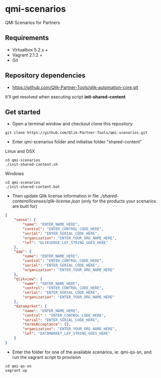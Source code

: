 # qmi-scenarios

QMI Scenarios for Partners

## Requirements
* Virtualbox 5.2.x +
* Vagrant 2.1.2 +
* Git

## Repository dependencies
* https://github.com/Qlik-Partner-Tools/qlik-automation-core.git

It'll get resolved when executing script **init-shared-content**

## Get started
* Open a terminal window and checkout clone this repository

```
git clone https://github.com/Qlik-Partner-Tools/qmi-scenarios.git

```

* Enter qmi-scenarios folder and initialise folder "shared-content"

Linux and OSX
```
cd qmi-scenarios
./init-shared-content.sh

```
Windows
```
cd qmi-scenarios
./init-shared-content.bat

```

* Then update Qlik license information in file *./shared-content/licenses/qlik-license.json* (only for the products your scenarios are built for)

```json
{
    "sense": {
        "name": "ENTER_NAME_HERE",
        "control": "ENTER_CONTROL_CODE_HERE",
        "serial": "ENTER_SERIAL_CODE_HERE",
        "organization": "ENTER_YOUR_ORG_NAME_HERE",
        "lef": "QLIKSENSE_LEF_STRING_GOES_HERE"
    },
    "qap": {
        "name": "ENTER_NAME_HERE",
        "control": "ENTER_CONTROL_CODE_HERE",
        "serial": "ENTER_SERIAL_CODE_HERE",
        "organization": "ENTER_YOUR_ORG_NAME_HERE"
    },
    "qlikview": {
        "name": "ENTER_NAME_HERE",
        "control": "ENTER_CONTROL_CODE_HERE",
        "serial": "ENTER_SERIAL_CODE_HERE",
        "organization": "ENTER_YOUR_ORG_NAME_HERE"
    },
    "datamarket": {
        "name": "ENTER_NAME_HERE",
        "control" : "ENTER_CONTROL_CODE_HERE",
        "serial": "ENTER_SERIAL_CODE_HERE",
        "termsAcceptance": {},
        "organization": "ENTER_YOUR_ORG_NAME_HERE",
        "lef": "DATAMARKET_LEF_STRING_GOES_HERE"
    }
}
```

* Enter the folder for one of the available scenarios, ie: qmi-qs-sn, and run the vagrant script to provision

```
cd qmi-qs-sn
vagrant up
```


